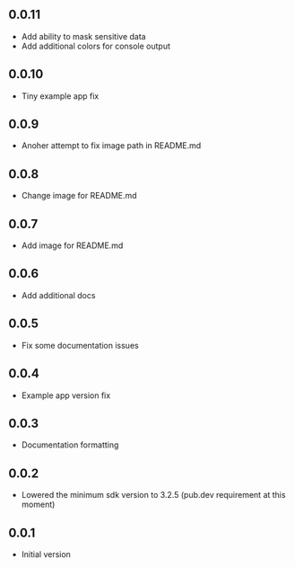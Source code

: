## 0.0.11

* Add ability to mask sensitive data
* Add additional colors for console output

## 0.0.10

* Tiny example app fix

## 0.0.9

* Anoher attempt to fix image path in README.md

## 0.0.8

* Change image for README.md

## 0.0.7

* Add image for README.md

## 0.0.6

* Add additional docs

## 0.0.5

* Fix some documentation issues

## 0.0.4

* Example app version fix

## 0.0.3

* Documentation formatting

## 0.0.2

* Lowered the minimum sdk version to 3.2.5 (pub.dev requirement at this moment)

## 0.0.1

* Initial version
